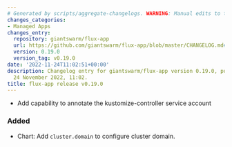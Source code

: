 ```yaml
---
# Generated by scripts/aggregate-changelogs. WARNING: Manual edits to this files will be overwritten.
changes_categories:
- Managed Apps
changes_entry:
  repository: giantswarm/flux-app
  url: https://github.com/giantswarm/flux-app/blob/master/CHANGELOG.md#0190---2022-11-24
  version: 0.19.0
  version_tag: v0.19.0
date: '2022-11-24T11:02:51+00:00'
description: Changelog entry for giantswarm/flux-app version 0.19.0, published on
  24 November 2022, 11:02.
title: flux-app release v0.19.0
---
```


- Add capability to annotate the kustomize-controller service account
### Added
- Chart: Add `cluster.domain` to configure cluster domain.
